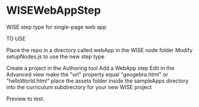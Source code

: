 WISEWebAppStep
==============

WISE step type for single-page web app


TO USE

Place the repo in a directory called webApp in the WISE node folder
Modify setupNodes.js to use the new step type

Create a project in the Authoring tool
Add a WebApp step
Edit in the Advanced view
make the "url" property equal "geogebra.html" or "helloWorld.html"
place the assets folder inside the sampleApps directory into the curriculum subdirectory for your new WISE project

Preview to test.

